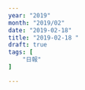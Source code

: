 ```yaml
---
year: "2019"
month: "2019/02"
date: "2019-02-18"
title: "2019-02-18 "
draft: true
tags: [
    "日報"
]

---
```


